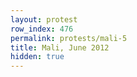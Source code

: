 ```yaml
---
layout: protest
row_index: 476
permalink: protests/mali-5
title: Mali, June 2012
hidden: true
---
```

